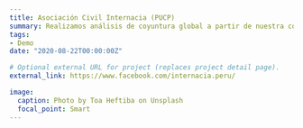 ```yaml
---
title: Asociación Civil Internacia (PUCP)
summary: Realizamos análisis de coyuntura global a partir de nuestra convergencia sobre el carácter interdisciplinario de las RRII y la necesidad de conectarla con el público general. 
tags:
- Demo
date: "2020-08-22T00:00:00Z"

# Optional external URL for project (replaces project detail page).
external_link: https://www.facebook.com/internacia.peru/

image:
  caption: Photo by Toa Heftiba on Unsplash
  focal_point: Smart
---
```

